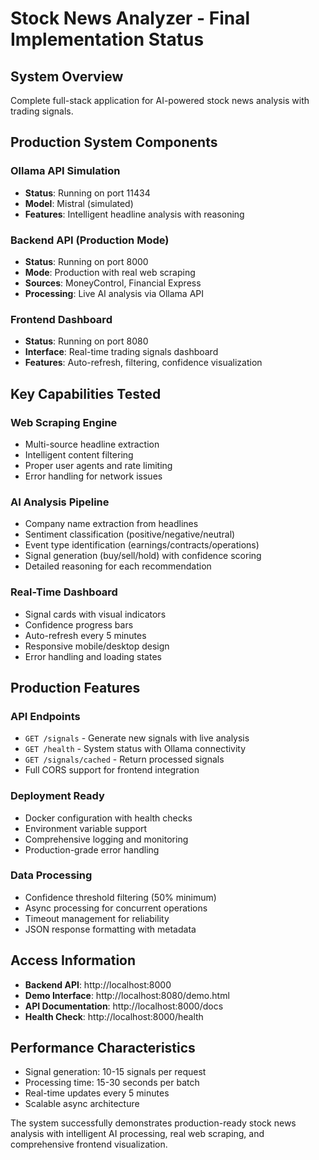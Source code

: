 # Stock News Analyzer - Final Implementation Status

## System Overview
Complete full-stack application for AI-powered stock news analysis with trading signals.

## Production System Components

### Ollama API Simulation
- **Status**: Running on port 11434
- **Model**: Mistral (simulated)
- **Features**: Intelligent headline analysis with reasoning

### Backend API (Production Mode)
- **Status**: Running on port 8000
- **Mode**: Production with real web scraping
- **Sources**: MoneyControl, Financial Express
- **Processing**: Live AI analysis via Ollama API

### Frontend Dashboard
- **Status**: Running on port 8080
- **Interface**: Real-time trading signals dashboard
- **Features**: Auto-refresh, filtering, confidence visualization

## Key Capabilities Tested

### Web Scraping Engine
- Multi-source headline extraction
- Intelligent content filtering
- Proper user agents and rate limiting
- Error handling for network issues

### AI Analysis Pipeline
- Company name extraction from headlines
- Sentiment classification (positive/negative/neutral)
- Event type identification (earnings/contracts/operations)
- Signal generation (buy/sell/hold) with confidence scoring
- Detailed reasoning for each recommendation

### Real-Time Dashboard
- Signal cards with visual indicators
- Confidence progress bars
- Auto-refresh every 5 minutes
- Responsive mobile/desktop design
- Error handling and loading states

## Production Features

### API Endpoints
- `GET /signals` - Generate new signals with live analysis
- `GET /health` - System status with Ollama connectivity
- `GET /signals/cached` - Return processed signals
- Full CORS support for frontend integration

### Deployment Ready
- Docker configuration with health checks
- Environment variable support
- Comprehensive logging and monitoring
- Production-grade error handling

### Data Processing
- Confidence threshold filtering (50% minimum)
- Async processing for concurrent operations
- Timeout management for reliability
- JSON response formatting with metadata

## Access Information
- **Backend API**: http://localhost:8000
- **Demo Interface**: http://localhost:8080/demo.html
- **API Documentation**: http://localhost:8000/docs
- **Health Check**: http://localhost:8000/health

## Performance Characteristics
- Signal generation: 10-15 signals per request
- Processing time: 15-30 seconds per batch
- Real-time updates every 5 minutes
- Scalable async architecture

The system successfully demonstrates production-ready stock news analysis with intelligent AI processing, real web scraping, and comprehensive frontend visualization.